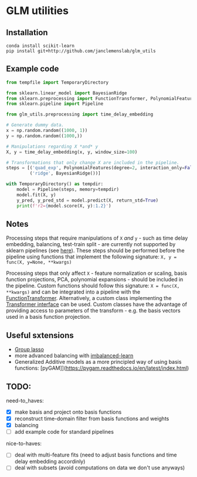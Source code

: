 # GLM utilities

## Installation
```shell
conda install scikit-learn
pip install git+http://github.com/janclemenslab/glm_utils
```

## Example  code

```python
from tempfile import TemporaryDirectory

from sklearn.linear_model import BayesianRidge
from sklearn.preprocessing import FunctionTransformer, PolynomialFeatures
from sklearn.pipeline import Pipeline

from glm_utils.preprocessing import time_delay_embedding

# Generate dummy data.
x = np.random.random((1000, 1))
y = np.random.random((1000,))

# Manipulations regarding X *and* y
X, y = time_delay_embedding(x, y, window_size=100)

# Transformations that only change X are included in the pipeline.
steps = [('quad_exp', PolynomialFeatures(degree=2, interaction_only=False, include_bias=True)),
         ('ridge', BayesianRidge())]

with TemporaryDirectory() as tempdir:
    model = Pipeline(steps, memory=tempdir)
    model.fit(X, y)
    y_pred, y_pred_std = model.predict(X, return_std=True)
    print(f'r2={model.score(X, y):1.2}')
```

## Notes
Processing steps that require manipulations of `X` *and* `y` - such as time delay embedding, balancing, test-train split - are currently not supported by sklearn pipelines (see [here](https://github.com/scikit-learn/scikit-learn/issues/4143)). These steps should be performed before the pipeline using functions that implement the following signature: 
`X, y = func(X, y=None, **kwargs)`

Processing steps that only affect `X` - feature normalization or scaling, basis function projections, PCA, polynomial expansions - should be included in the pipeline. Custom functions should follow this signature: `X = func(X, **kwargs)` and can be integrated into a pipeline with the [FunctionTransformer](https://scikit-learn.org/stable/modules/generated/sklearn.preprocessing.FunctionTransformer.html#sklearn.preprocessing.FunctionTransformer). Alternatively, a custom class implementing the [Transformer interface](https://scikit-learn.org/stable/developers/contributing.html#rolling-your-own-estimator) can be used. Custom classes have the advantage of providing access to parameters of the transform - e.g. the basis vectors used in a basis function projection.

## Useful sxtensions
- [Group lasso](https://group-lasso.readthedocs.io/en/latest/index.html)
- more advanced balancing with [imbalanced-learn](https://imbalanced-learn.readthedocs.io/en/stable/)
- Generalized Additive models as a more principled way of using basis functions: [pyGAM]](https://pygam.readthedocs.io/en/latest/index.html)

## TODO:
need-to_haves:
- [x] make basis and project onto basis functions
- [x] reconstruct time-domain filter from basis functions and weights
- [x] balancing
- [ ] add example code for standard pipelines

nice-to-haves:
- [ ] deal with multi-feature fits (need to adjust basis functions and time delay embedding accordinly)
- [ ] deal with subsets (avoid computations on data we don't use anyways)
